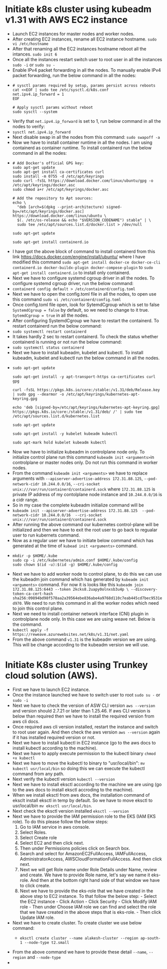 # Initiate k8s cluster using kubeadm v1.31 with AWS EC2 instance

+ Launch EC2 instances for master nodes and worker nodes.
+ After creating EC2 instances, rename all EC2 instance hostname.
  `sudo vi /etc/hostname`
+ After that renaming all the EC2 instances hostname reboot all the intances.
  `sudo init 6`
+ Once all the instances restart switch user to root user in all the instances
  `sudo -i` or `sudo su -`
+ Enable IPv4 packet forwarding in all the nodes. To manually enable IPv4 packet forwarding, run the below command in all the nodes:
+ ````
  # sysctl params required by setup, params persist across reboots
  cat <<EOF | sudo tee /etc/sysctl.d/k8s.conf
  net.ipv4.ip_forward = 1
  EOF

  # Apply sysctl params without reboot
  sudo sysctl --system
  ````
+ Verify that `net.ipv4.ip_forward` is set to 1, run below command in all the nodes to verify:
+ `sysctl net.ipv4.ip_forward`
+ Next disable swap in all the nodes from this command: `sudo swapoff -a`
+ Now we have to install container runtime in all the nodes. I am using containerd as container runtime. To install containerd run the below command in all the nodes:
+ ````
  # Add Docker's official GPG key:
  sudo apt-get update
  sudo apt-get install ca-certificates curl
  sudo install -m 0755 -d /etc/apt/keyrings
  sudo curl -fsSL https://download.docker.com/linux/ubuntu/gpg -o /etc/apt/keyrings/docker.asc
  sudo chmod a+r /etc/apt/keyrings/docker.asc

  # Add the repository to Apt sources:
  echo \
    "deb [arch=$(dpkg --print-architecture) signed-by=/etc/apt/keyrings/docker.asc] 
  https://download.docker.com/linux/ubuntu \
    $(. /etc/os-release && echo "$VERSION_CODENAME") stable" | \
    sudo tee /etc/apt/sources.list.d/docker.list > /dev/null

  sudo apt-get update

  sudo apt-get install containerd.io
  ````
+  I have got the above block of command to install containerd from this link https://docs.docker.com/engine/install/ubuntu/  where I have modified this command `sudo apt-get install docker-ce docker-ce-cli containerd.io docker-buildx-plugin docker-compose-plugin` to `sudo apt-get install containerd.io` to install only containerd.
+  Next we have to configure systemd cgroup driver in all the nodes. To configure systemd cgroup driver, run the below command:
+  `containerd config default > /etc/containerd/config.toml`
+  Next we have to open the config.toml file in all the nodes, to open use this command `sudo vi /etc/containerd/config.toml`
+  Once config.toml file open, look for SytemdCgroup which is set to false `SystemdCgroup = false` by default, so we need to change to it true.  `SytemdCgroup = true` in all the nodes.
+  After configuring SystemdCgroup we have to restart the containerd. To restart containerd run the below command:
+  `sudo systemctl restart containerd`
+  It takes hardly 2 sec to restart containerd. To check the status whether containerd is running or not run the below command:
+  `sudo systemctl status containerd`
+  Next we have to install kubeadm, kubelet and kubectl. To install kubeadm, kubelet and kubectl run the below command in all the nodes.
+  ````
   sudo apt-get update

   sudo apt-get install -y apt-transport-https ca-certificates curl gpg

   curl -fsSL https://pkgs.k8s.io/core:/stable:/v1.31/deb/Release.key | sudo gpg --dearmor -o /etc/apt/keyrings/kubernetes-apt-keyring.gpg

   echo 'deb [signed-by=/etc/apt/keyrings/kubernetes-apt-keyring.gpg] https://pkgs.k8s.io/core:/stable:/v1.31/deb/ /' | sudo tee /etc/apt/sources.list.d/kubernetes.list

   sudo apt-get update

   sudo apt-get install -y kubelet kubeadm kubectl

   sudo apt-mark hold kubelet kubeadm kubectl
   ````
+ Now we have to initialize kubeadm in controlplane node only. To initialize control plane run this command `kubeadm init <arguments>`in controlplane or master nodes only. Do not run this command in worker nodes.
+ From the command `kubeadm init <arguments>` we have to replace arguments with `--apiserver-advertise-address 172.31.88.125`, `--pod-network-cidr 10.244.0.0/16`, `--cri-socket unix:///var/run/containerd/containerd.sock` where `172.31.88.125` is private IP address of my contolplane node instance and `10.244.0.0/16` is a cidr range.
+ So in my case the complete kubeadm initialize command will be
+ `kubeadm init --apiserver-advertise-address 172.31.88.125  --pod-network-cidr 10.244.0.0/16  --cri-socket unix:///var/run/containerd/containerd.sock`
+ After running the above command our kubernetes control-plane will be initialized and then we have to exit the root user to go back to regualar user to run kubernets command.
+ Now as a regular user we have to initiate below command which has generated at the time of `kubead init <arguments>` command.
+ ````
  mkdir -p $HOME/.kube
  sudo cp -i /etc/kubernetes/admin.conf $HOME/.kube/config
  sudo chown $(id -u):$(id -g) $HOME/.kube/config
  ````
+ Next we have to add worker node to control plane, to do this we can use the kubeadm join command which has generated by `kubeadm init <arguments>` command. For now it is looks like this `kubeadm join 172.31.88.125:6443 --token 2kcks8.2uapy0olnxsb3u4p \
        --discovery-token-ca-cert-hash sha256:09894bd98f578aa2a39564ebe836abe4a9768d110c7eab445cd7bec9531ed970`. We need to run this command in all the worker nodes which need to join this control plane.
+ Next we need to install container network interface (CNI) plugin in controlplane node only. In this case we are using weave net. Below is the command. 
+ `kubectl apply -f https://reweave.azurewebsites.net/k8s/v1.31/net.yaml`
+ From the above command `v1.31` is the kubeadm version we are using. This will be change according to the kubeadm version we will use.



# Initiate K8s cluster using Trunkey cloud solution (AWS).

+ First we have to launch EC2 instance.
+ Once the instance launched we have to switch user to root `sudo su -` or `sudo -i`
+ Next we have to check the version of ASW CLI version `aws --version` and version should 2.7.21 or later than 1.25.46. If aws CLI version is below than required then we have to install the required version from 
  aws cli docs.
+ Once required aws cli version installed, restart the instance and switch to root user again. And then check the aws version `aws --version` again if it has installed required version or not.
+ Next we have to install kubectl in EC2 instance (go to the aws docs to install kubectl according to the machine).
+ Next we have to apply execute permission to the kubectl binary `chmod +x kubectl`
+ Next we have to move the kubectl to binary to "usr/local/bin": `mv kubectl usr/local/bin` so doing this we can execute the kubectl command from any path.
+ Next verify the kubectl version `kubectl --version`
+ Next we have to install eksctl according to the machine we are using (go to the aws docs to install eksctl accroding to the machine).
+ When we install eksctl from aws docs, the installation command of eksclt install eksctl in temp by default. So we have to move eksctl to usr/local/bin `mv eksctl usr/local/bin`.
+ Next check the eksctl version installed `eksctl --version`
+ Next we have to provide the IAM permission role to the EKS (IAM EKS role). To do this please follow the below steps:
    1. Go to IAM service in aws console.
    2. Select Roles.
    3. Select Create role
    4. Select EC2 and then click next.
    5. Then under Permissions policies click on Search box.
    6. Search and select for AmazonEC2FullAccess, IAMFullAccess, AdministratorAccess, AWSCloudFormationFullAccess. And then click next.
    7. Next we will get Role name under Role Details under Name, review and create. We have to provide Role name, let's say we name it eks-role. And then at the bottom right hand side of that window we have to 
       click create.
    8. Next we have to provide the eks-role that we have created in the above step to EC2 instance. To that follow the below step:
            - Select the EC2 instance
            - Click Action
            - Click Security
            - Click Modify IAM role
            - Then under Choose IAM role we can find and select the role that we have created in the above steps that is eks-role.
            - Then click Update IAM role.
+ Next we have to create cluster. To create cluster we use below command:
    + ````
      eksctl create cluster --name alakesh-cluster --region ap-south-1 --node-type t2.small
      ````
+ From the above command we have to provide these detail `--name`, `--region` and `--node-type`
+    
